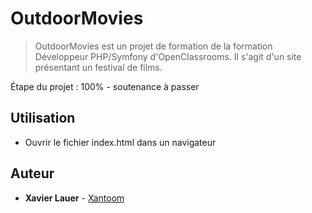 # OutdoorMovies #

> OutdoorMovies est un projet de formation de la formation Développeur PHP/Symfony d'OpenClassrooms. Il s'agit d'un site présentant un festival de films.

Étape du projet : 100% - soutenance à passer
  
## Utilisation ##

- Ouvrir le fichier index.html dans un navigateur

## Auteur ##
* **Xavier Lauer** - [Xantoom](https://github.com/Xantoom)
